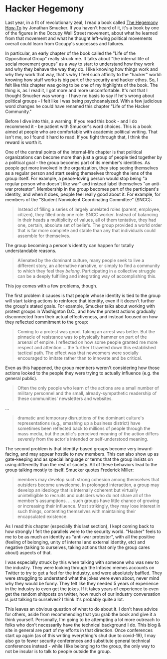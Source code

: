 # Hacker Hegemony

Last year, in a fit of revolutionary zeal, I read a book called 
[The Hegemony How-To](https://www.amazon.com/Hegemony-How-Radicals-Jonathan-Smucker/dp/1849352542) by 
Jonathan Smucker. If you haven't heard of it, it's a book by one of the figures in the Occupy Wall Street 
movement, about what he learned from that movement and what he thought left-wing political movements overall could 
learn from Occupy's successes and failures. 

In particular, an early chapter of the book called the "Life of the Oppositional Group" really struck me. It talks 
about "the internal life of social movement groups" as a way to start to understand how they work and why they behave 
the way they do. I like knowing how things work and why they work that way, that's why I feel such affinity to the 
"hacker" world: knowing how stuff works is big part of the security and hacker ethos. So, I felt like this chapter
was going to be one of my highlights of the book. The thing is, as I read it, I got more and more uncomfortable. 
It's not that I thought Smucker was wrong - I have no basis to say if he's wrong about political groups - I felt like
I was being psychoanalyzed. With a few judicious word changes he could have renamed this chapter "Life of the Hacker
Community."

Before I dive into this, a warning: If you read this book - and I do recommend it - be patient with Smucker's word 
choices. This is a book aimed at people who are comfortable with academic political writing. That isn't me, so I 
found it hard to read. If you fight through that, I think the reward is worth it.

One of the central points of the internal-life chapter is that political organizations can become more than just a 
group of people tied together by a political goal - the group becomes part of its member's identities. As people
get more involved in the organization, they stop seeing themselves as a regular person and start seeing themselves through 
the lens of the group itself. For example, a peace-loving person would stop being "a regular person who doesn't like 
war" and instead label themselves "an anti-war protestor". Membership in the group becomes part of the participant's 
identity, and when it does, people feel really good about it. For example, for members of the "Student Nonviolent
Coordinating Committee" (SNCC): 
> Instead of filling a series of largely unrelated roles (parent, employee, citizen), they filled only one role:
> SNCC worker. Instead of balancing in their heads a multiplicity of values, all of them tentative, they had one,
> certain, absolute set of beliefs. The group provided a world order that is far more complete and stable than any 
> that individuals could assemble for themselves.

The group becoming a person's identity can happen for totally understandable reasons.
> Alienated by the dominant culture, many people seek to live a different story, an alternative narrative, or simply
> to find a community to which they feel they *belong*. Participating in a collective struggle can be a deeply
> fulfilling and integrating way of accomplishing this.

This joy comes with a few problems, though.

The first problem it causes is that people whose identity is tied to the group will start taking actions to reinforce 
that identity, even if it doesn't further the group's stated goals. For example, Smucker talks about working with 
protest groups in Washignton D.C., and how the protest actions gradually disconnected from their actual effectiveness, 
and instead focused on how they reflected commitment to the group:
> Coming to a protest was good. Taking an arrest was better. But the pinnacle of resistance was to physically hammer on 
> part of the arsenal of empire. I reflected on how some people granted me more respect and attention ... the further I 
> traveled down this established tactical path. The effect was that newcomers were socially encouraged to imitate rather
> than to innovate and be critical.

Even as this happened, the group members weren't considering how those actions looked to the people they were trying 
to actually influence (e.g. the general public). 
> Often the only people who learn of the actions are a small number of military personnel and the small, 
> already-sympathetic readership of these communities' newsletters and websites. 

...

> dramatic and temporary disruptions of the dominant culture's representations (e.g., smashing up a business district)
> have sometimes been reflected back to millions of people through the mass media, but the public's perceived meaning
> of the action differs severely from the actor's intended or self-understood meaning.

The second problem is that identity-based groups become very inward-facing, and may 
appear hostile to new members. This can also show up as gate-keeping and as special language 
or terms that the group insists on using differently than the rest of society. All of these behaviors lead to the 
group talking mostly to itself. Smucker quotes Frederick Miller:
> members may develop such strong cohesion among themselves that outsiders become unwelcome. In prolonged interaction,
> a group may develop an ideology that is internally coherent but virtually unintelligible to recruits and outsiders 
> who do not share all of the member's assumptions.
...
> such groups have little chance of growing or increasing their influence. Most strikingly, they may lose interest in 
> such things, contenting themselves with maintaining their encapsulated existence.

As I read this chapter (especially this last section), I kept coming back to how strongly I felt the parallels were 
to the security world. "Hacker" feels to me to be as much an identity as "anti-war protestor", with all the positive
(feeling of belonging, unity of internal and external identity, etc) and negative (talking to ourselves, taking actions
that only the group cares about) aspects of that.
 
I was especially struck by this when talking with someone who was new to the industry. They were looking through the 
Infosec memes accounts on Twitter to try to get a feel for the industry, and were absolutely baffled. They were 
struggling to understand what the jokes were even about, never mind why they would be funny. They felt like they 
needed 5 years of experience in the industry to even get the jokes. If it takes years of experience to even get the 
random shitposts on twitter, how much of our industry conversation is just talking to ourselves? I think it's probably
quite a lot. 

This leaves an obvious question of what to do about it. I don't have advice for others, aside from recommending that
you grab the book and give it a think yourself. Personally, I'm going to be attempting a lot more outreach to folks
who don't necessarily have the technical background I do. This blog & site in general are part of my efforts in that
direction. Once conferences start up again (as of this writing everything's shut due to covid-19), I may also go to 
fewer security conferences and substitute general technical conferences instead - while I like belonging to the group,
the only way to not be insular is to talk to people outside the group.
